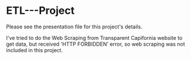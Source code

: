 # ETL---Project
Please see the presentation file for this project's details.

I've tried to do the Web Scraping from Transparent Capifornia website to get data, but received 'HTTP FORBIDDEN' error, so web scraping was not included in this project.  
